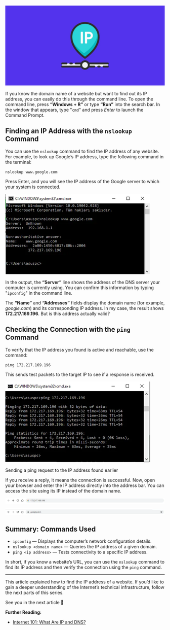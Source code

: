 ![IP](/img/ip.png)

If you know the domain name of a website but want to find out its IP address, you can easily do this through the command line. To open the command line, press **“Windows + R”** or type **“Run”** into the search bar. In the window that appears, type "`cmd`" and press _Enter_ to launch the Command Prompt.

## Finding an IP Address with the `nslookup` Command

You can use the `nslookup` command to find the IP address of any website. For example, to look up Google’s IP address, type the following command in the terminal:

```
nslookup www.google.com
```

Press Enter, and you will see the IP address of the Google server to which your system is connected.

![Terminal](/img/how-to-find-ip/3.png)

In the output, the **“Server”** line shows the address of the DNS server your computer is currently using. You can confirm this information by typing "`ipconfig`" in the command line.

The **“Name”** and **“Addresses”** fields display the domain name (for example, _google.com_) and its corresponding IP address. In my case, the result shows **172.217.169.196**. But is this address actually valid?

## Checking the Connection with the `ping` Command

To verify that the IP address you found is active and reachable, use the command:

```
ping 172.217.169.196
```

This sends test packets to the target IP to see if a response is received.

![Terminal](/img/how-to-find-ip/4.png)

Sending a ping request to the IP address found earlier

If you receive a reply, it means the connection is successful. Now, open your browser and enter the IP address directly into the address bar. You can access the site using its IP instead of the domain name.

![Entering the IP address in the browser’s address bar](/img/how-to-find-ip/5.png)

![Since the address belongs to Google, the redirection completes successfully](/img/how-to-find-ip/6.png)

## Summary: Commands Used

- `ipconfig` — Displays the computer’s network configuration details.
- `nslookup <domain name>` — Queries the IP address of a given domain.
- `ping <ip address>` — Tests connectivity to a specific IP address.

In short, if you know a website’s URL, you can use the `nslookup` command to find its IP address and then verify the connection using the `ping` command.

---

This article explained how to find the IP address of a website. If you’d like to gain a deeper understanding of the Internet’s technical infrastructure, follow the next parts of this series.

See you in the next article 👋

**Further Reading:**

- [Internet 101: What Are IP and DNS?](https://aysedemirel.github.io/#/article/ip-dns)
